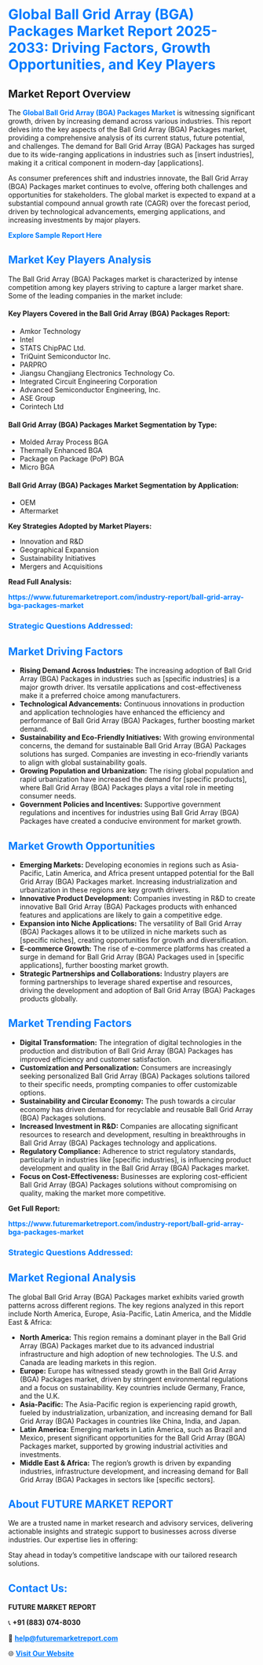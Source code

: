 <h1 style="color: #007BFF;">Global Ball Grid Array (BGA) Packages Market Report 2025-2033: Driving Factors, Growth Opportunities, and Key Players</h1>

<section id="overview">
<h2>Market Report Overview</h2>
<p>The <a href="https://www.futuremarketreport.com/industry-report/ball-grid-array-bga-packages-market" style="color: #007BFF; text-decoration: none;"><strong>Global Ball Grid Array (BGA) Packages Market</strong></a> is witnessing significant growth, driven by increasing demand across various industries. This report delves into the key aspects of the Ball Grid Array (BGA) Packages market, providing a comprehensive analysis of its current status, future potential, and challenges. The demand for Ball Grid Array (BGA) Packages has surged due to its wide-ranging applications in industries such as [insert industries], making it a critical component in modern-day [applications].</p>
<p>As consumer preferences shift and industries innovate, the Ball Grid Array (BGA) Packages market continues to evolve, offering both challenges and opportunities for stakeholders. The global market is expected to expand at a substantial compound annual growth rate (CAGR) over the forecast period, driven by technological advancements, emerging applications, and increasing investments by major players.</p>
</section>

<section id="overview">
<p><a href="https://www.futuremarketreport.com/request-sample/reportId=115981" style="color: #007BFF; text-decoration: none;"><strong>Explore Sample Report Here</strong></a></p>
</section>

<section id="key-players">
<h2 style="color: #007BFF;">Market Key Players Analysis</h2>
<p>The Ball Grid Array (BGA) Packages market is characterized by intense competition among key players striving to capture a larger market share. Some of the leading companies in the market include:</p>
<h4>Key Players Covered in the Ball Grid Array (BGA) Packages Report:</h4>
<ul><li>Amkor Technology</li><li>Intel</li><li>STATS ChipPAC Ltd.</li><li>TriQuint Semiconductor Inc.</li><li>PARPRO</li><li>Jiangsu Changjiang Electronics Technology Co.</li><li>Integrated Circuit Engineering Corporation</li><li>Advanced Semiconductor Engineering, Inc.</li><li>ASE Group</li><li>Corintech Ltd</li></ul>
<h4>Ball Grid Array (BGA) Packages Market Segmentation by Type:</h4>
<ul><li>Molded Array Process BGA</li><li>Thermally Enhanced BGA</li><li>Package on Package (PoP) BGA</li><li>Micro BGA</li></ul>

<h4>Ball Grid Array (BGA) Packages Market Segmentation by Application:</h4>
<ul><li>OEM</li><li>Aftermarket</li></ul>
<p><strong>Key Strategies Adopted by Market Players:</strong></p>
<ul>
<li>Innovation and R&D</li>
<li>Geographical Expansion</li>
<li>Sustainability Initiatives</li>
<li>Mergers and Acquisitions</li>
</ul>
</section>

<section>
<p><strong>Read Full Analysis: </strong></p><a href="https://www.futuremarketreport.com/industry-report/ball-grid-array-bga-packages-market" style="color: #007BFF; text-decoration: none;"><strong>https://www.futuremarketreport.com/industry-report/ball-grid-array-bga-packages-market</strong></a>
<h3 style="color: #007BFF;">Strategic Questions Addressed:</h3>
</section>

<section id="driving-factors">
<h2 style="color: #007BFF;">Market Driving Factors</h2>
<ul>
<li><strong>Rising Demand Across Industries:</strong> The increasing adoption of Ball Grid Array (BGA) Packages in industries such as [specific industries] is a major growth driver. Its versatile applications and cost-effectiveness make it a preferred choice among manufacturers.</li>
<li><strong>Technological Advancements:</strong> Continuous innovations in production and application technologies have enhanced the efficiency and performance of Ball Grid Array (BGA) Packages, further boosting market demand.</li>
<li><strong>Sustainability and Eco-Friendly Initiatives:</strong> With growing environmental concerns, the demand for sustainable Ball Grid Array (BGA) Packages solutions has surged. Companies are investing in eco-friendly variants to align with global sustainability goals.</li>
<li><strong>Growing Population and Urbanization:</strong> The rising global population and rapid urbanization have increased the demand for [specific products], where Ball Grid Array (BGA) Packages plays a vital role in meeting consumer needs.</li>
<li><strong>Government Policies and Incentives:</strong> Supportive government regulations and incentives for industries using Ball Grid Array (BGA) Packages have created a conducive environment for market growth.</li>
</ul>
</section>

<section id="growth-opportunities">
<h2 style="color: #007BFF;">Market Growth Opportunities</h2>
<ul>
<li><strong>Emerging Markets:</strong> Developing economies in regions such as Asia-Pacific, Latin America, and Africa present untapped potential for the Ball Grid Array (BGA) Packages market. Increasing industrialization and urbanization in these regions are key growth drivers.</li>
<li><strong>Innovative Product Development:</strong> Companies investing in R&D to create innovative Ball Grid Array (BGA) Packages products with enhanced features and applications are likely to gain a competitive edge.</li>
<li><strong>Expansion into Niche Applications:</strong> The versatility of Ball Grid Array (BGA) Packages allows it to be utilized in niche markets such as [specific niches], creating opportunities for growth and diversification.</li>
<li><strong>E-commerce Growth:</strong> The rise of e-commerce platforms has created a surge in demand for Ball Grid Array (BGA) Packages used in [specific applications], further boosting market growth.</li>
<li><strong>Strategic Partnerships and Collaborations:</strong> Industry players are forming partnerships to leverage shared expertise and resources, driving the development and adoption of Ball Grid Array (BGA) Packages products globally.</li>
</ul>
</section>

<section id="trending-factors">
<h2 style="color: #007BFF;">Market Trending Factors</h2>
<ul>
<li><strong>Digital Transformation:</strong> The integration of digital technologies in the production and distribution of Ball Grid Array (BGA) Packages has improved efficiency and customer satisfaction.</li>
<li><strong>Customization and Personalization:</strong> Consumers are increasingly seeking personalized Ball Grid Array (BGA) Packages solutions tailored to their specific needs, prompting companies to offer customizable options.</li>
<li><strong>Sustainability and Circular Economy:</strong> The push towards a circular economy has driven demand for recyclable and reusable Ball Grid Array (BGA) Packages solutions.</li>
<li><strong>Increased Investment in R&D:</strong> Companies are allocating significant resources to research and development, resulting in breakthroughs in Ball Grid Array (BGA) Packages technology and applications.</li>
<li><strong>Regulatory Compliance:</strong> Adherence to strict regulatory standards, particularly in industries like [specific industries], is influencing product development and quality in the Ball Grid Array (BGA) Packages market.</li>
<li><strong>Focus on Cost-Effectiveness:</strong> Businesses are exploring cost-efficient Ball Grid Array (BGA) Packages solutions without compromising on quality, making the market more competitive.</li>
</ul>
</section>

<section>
<p><strong>Get Full Report: </strong></p><a href="https://www.futuremarketreport.com/industry-report/ball-grid-array-bga-packages-market" style="color: #007BFF; text-decoration: none;"><strong>https://www.futuremarketreport.com/industry-report/ball-grid-array-bga-packages-market</strong></a>
<h3 style="color: #007BFF;">Strategic Questions Addressed:</h3>
</section>


<section id="regional-analysis">
<h2 style="color: #007BFF;">Market Regional Analysis</h2>
<p>The global Ball Grid Array (BGA) Packages market exhibits varied growth patterns across different regions. The key regions analyzed in this report include North America, Europe, Asia-Pacific, Latin America, and the Middle East & Africa:</p>
<ul>
<li><strong>North America:</strong> This region remains a dominant player in the Ball Grid Array (BGA) Packages market due to its advanced industrial infrastructure and high adoption of new technologies. The U.S. and Canada are leading markets in this region.</li>
<li><strong>Europe:</strong> Europe has witnessed steady growth in the Ball Grid Array (BGA) Packages market, driven by stringent environmental regulations and a focus on sustainability. Key countries include Germany, France, and the U.K.</li>
<li><strong>Asia-Pacific:</strong> The Asia-Pacific region is experiencing rapid growth, fueled by industrialization, urbanization, and increasing demand for Ball Grid Array (BGA) Packages in countries like China, India, and Japan.</li>
<li><strong>Latin America:</strong> Emerging markets in Latin America, such as Brazil and Mexico, present significant opportunities for the Ball Grid Array (BGA) Packages market, supported by growing industrial activities and investments.</li>
<li><strong>Middle East & Africa:</strong> The region’s growth is driven by expanding industries, infrastructure development, and increasing demand for Ball Grid Array (BGA) Packages in sectors like [specific sectors].</li>
</ul>
</section>

<footer>
<h2 style="color: #007BFF;">About FUTURE MARKET REPORT</h2>
<p>We are a trusted name in market research and advisory services, delivering actionable insights and strategic support to businesses across diverse industries. Our expertise lies in offering:</p>

<p>Stay ahead in today’s competitive landscape with our tailored research solutions.</p>

<h2 style="color: #007BFF;">Contact Us:</h2>
<p><strong>FUTURE MARKET REPORT</strong></p>
<p>📞 <strong>+91 (883) 074-8030</strong></p>
<p>📧 <strong><a href="mailto:help@futuremarketreport.com" style="color: #007BFF;">help@futuremarketreport.com</a></strong></p>
<p>🌐 <strong><a href="https://www.futuremarketreport.com/" style="color: #007BFF;">Visit Our Website</a></strong></p>
</footer>